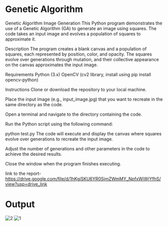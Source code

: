 # Genetic Algorithm

Genetic Algorithm Image Generation
This Python program demonstrates the use of a Genetic Algorithm (GA) to generate an image using squares. The code takes an input image and evolves a population of squares to approximate it.

Description
The program creates a blank canvas and a population of squares, each represented by position, color, and opacity. The squares evolve over generations through mutation, and their collective appearance on the canvas approximates the input image.

Requirements
Python (3.x)
OpenCV (cv2 library, install using pip install opencv-python)

Instructions
Clone or download the repository to your local machine.

Place the input image (e.g., input_image.jpg) that you want to recreate in the same directory as the code.

Open a terminal and navigate to the directory containing the code.

Run the Python script using the following command:

python test.py
The code will execute and display the canvas where squares evolve over generations to recreate the input image.

Adjust the number of generations and other parameters in the code to achieve the desired results.

Close the window when the program finishes executing.

link to the report- https://drive.google.com/file/d/1hKgjSKU6YR0SjmZWmMY_NpfxWiWjYfhS/view?usp=drive_link

# Output
![2](https://github.com/sunalipatro/21052628_AI/assets/95564560/472a802a-91ed-4efb-8f4d-8c8cebeef901)
![1](https://github.com/sunalipatro/21052628_AI/assets/95564560/0c9d6b6d-7158-43b9-a044-23e66e745da9)
